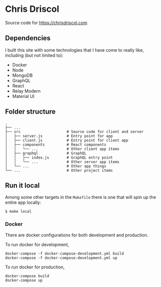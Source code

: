# Chris Driscol
Source code for https://chrisdriscol.com

## Dependencies
I built this site with some technologies that I have come to really like, including (but not limited to):
- Docker
- Node
- MongoDB
- GraphQL
- React
- Relay Modern
- Material UI

## Folder structure
    .
    ├── ...
    ├── src                     # Source code for client and server
    │   ├── server.js           # Entry point for app
    │   ├── client.js           # Entry point for client app
    │   ├── components          # React components
    │   │   └── ...             # Other client app items
    │   ├── graphql             # GraphQL
    │   │   ├── index.js        # GraphQL entry point
    │   │   └── ...             # Other server app items
    │   └── ...                 # Other app things
    └── ...                     # Other project items


## Run it local
Among some other targets in the `Makefile` there is one that will spin up the entire app locally:
```bash
$ make local
```

### Docker
There are docker configurations for both development and production.

To run docker for development,
```
docker-compose -f docker-compose-development.yml build
docker-compose -f docker-compose-development.yml up
```

To run docker for production,
```
docker-compose build
docker-compose up
```
